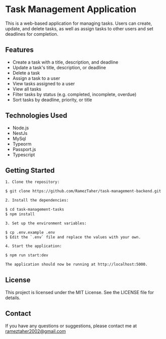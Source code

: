 # Task Management Application

This is a web-based application for managing tasks. Users can create, update, and delete tasks, as well as assign tasks to other users and set deadlines for completion.

## Features

- Create a task with a title, description, and deadline
- Update a task's title, description, or deadline
- Delete a task
- Assign a task to a user
- View tasks assigned to a user
- View all tasks
- Filter tasks by status (e.g. completed, incomplete, overdue)
- Sort tasks by deadline, priority, or title

## Technologies Used

- Node.js
- NestJs
- MySql
- Typeorm
- Passport.js
- Typescript

## Getting Started

```bash
1. Clone the repository:

$ git clone https://github.com/RamezTaher/task-management-backend.git

2. Install the dependencies:

$ cd task-management-tasks
$ npm install

3. Set up the environment variables:

$ cp .env.example .env
$ Edit the `.env` file and replace the values with your own.

4. Start the application:

$ npm run start:dev

The application should now be running at http://localhost:5000.

```

## License

This project is licensed under the MIT License. See the LICENSE file for details.

## Contact

If you have any questions or suggestions, please contact me at rameztaher2002@gmail.com
